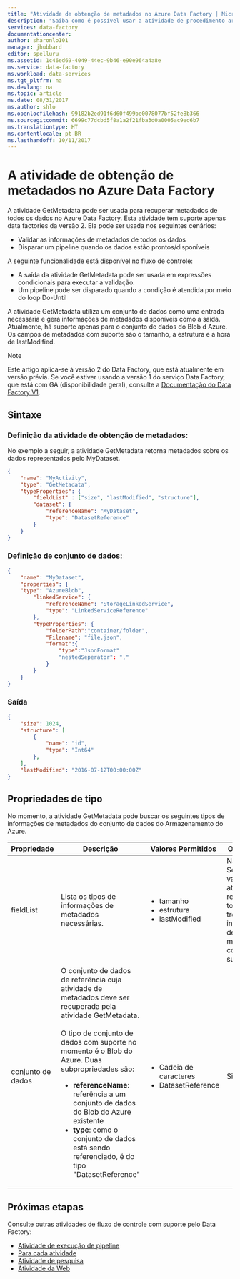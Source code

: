```yaml
---
title: "Atividade de obtenção de metadados no Azure Data Factory | Microsoft Docs"
description: "Saiba como é possível usar a atividade de procedimento armazenado do SQL Server para invocar um procedimento armazenado em um banco de dados SQL do Azure ou SQL Data Warehouse do Azure de um pipeline de Data Factory."
services: data-factory
documentationcenter: 
author: sharonlo101
manager: jhubbard
editor: spelluru
ms.assetid: 1c46ed69-4049-44ec-9b46-e90e964a4a8e
ms.service: data-factory
ms.workload: data-services
ms.tgt_pltfrm: na
ms.devlang: na
ms.topic: article
ms.date: 08/31/2017
ms.author: shlo
ms.openlocfilehash: 99182b2ed91f6d60f499be0078077bf52fe8b366
ms.sourcegitcommit: 6699c77dcbd5f8a1a2f21fba3d0a0005ac9ed6b7
ms.translationtype: HT
ms.contentlocale: pt-BR
ms.lasthandoff: 10/11/2017
---
```

# <a name="get-metadata-activity-in-azure-data-factory"></a>A atividade de obtenção de metadados no Azure Data Factory
A atividade GetMetadata pode ser usada para recuperar metadados de todos os dados no Azure Data Factory. Esta atividade tem suporte apenas data factories da versão 2. Ela pode ser usada nos seguintes cenários:

- Validar as informações de metadados de todos os dados
- Disparar um pipeline quando os dados estão prontos/disponíveis

A seguinte funcionalidade está disponível no fluxo de controle:
- A saída da atividade GetMetadata pode ser usada em expressões condicionais para executar a validação.
- Um pipeline pode ser disparado quando a condição é atendida por meio do loop Do-Until

A atividade GetMetadata utiliza um conjunto de dados como uma entrada necessária e gera informações de metadados disponíveis como a saída. Atualmente, há suporte apenas para o conjunto de dados do Blob d Azure. Os campos de metadados com suporte são o tamanho, a estrutura e a hora de lastModified.  

> [!NOTE]
> Este artigo aplica-se à versão 2 do Data Factory, que está atualmente em versão prévia. Se você estiver usando a versão 1 do serviço Data Factory, que está com GA (disponibilidade geral), consulte a [Documentação do Data Factory V1](v1/data-factory-introduction.md).


## <a name="syntax"></a>Sintaxe

### <a name="get-metadata-activity-definition"></a>Definição da atividade de obtenção de metadados:
No exemplo a seguir, a atividade GetMetadata retorna metadados sobre os dados representados pelo MyDataset. 

```json
{
    "name": "MyActivity",
    "type": "GetMetadata",
    "typeProperties": {
        "fieldList" : ["size", "lastModified", "structure"],
        "dataset": {
            "referenceName": "MyDataset",
            "type": "DatasetReference"
        }
    }
}
```
### <a name="dataset-definition"></a>Definição de conjunto de dados:

```json
{
    "name": "MyDataset",
    "properties": {
    "type": "AzureBlob",
        "linkedService": {
            "referenceName": "StorageLinkedService",
            "type": "LinkedServiceReference"
        },
        "typeProperties": {
            "folderPath":"container/folder",
            "Filename": "file.json",
            "format":{
                "type":"JsonFormat"
                "nestedSeperator": ","
            }
        }
    }
}
```

### <a name="output"></a>Saída
```json
{
    "size": 1024,
    "structure": [
        {
            "name": "id",
            "type": "Int64"
        }, 
    ],
    "lastModified": "2016-07-12T00:00:00Z"
}
```

## <a name="type-properties"></a>Propriedades de tipo
No momento, a atividade GetMetadata pode buscar os seguintes tipos de informações de metadados do conjunto de dados do Armazenamento do Azure.

Propriedade | Descrição | Valores Permitidos | Obrigatório
-------- | ----------- | -------------- | --------
fieldList | Lista os tipos de informações de metadados necessárias.  | <ul><li>tamanho</li><li>estrutura</li><li>lastModified</li></ul> |    Não<br/>Se estiver vazio, a atividade retornará todas as três informações de metadados com suporte. 
conjunto de dados | O conjunto de dados de referência cuja atividade de metadados deve ser recuperada pela atividade GetMetadata. <br/><br/>O tipo de conjunto de dados com suporte no momento é o Blob do Azure. Duas subpropriedades são: <ul><li><b>referenceName</b>: referência a um conjunto de dados do Blob do Azure existente</li><li><b>type</b>: como o conjunto de dados está sendo referenciado, é do tipo "DatasetReference"</li></ul> |    <ul><li>Cadeia de caracteres</li><li>DatasetReference</li></ul> | Sim

## <a name="next-steps"></a>Próximas etapas
Consulte outras atividades de fluxo de controle com suporte pelo Data Factory: 

- [Atividade de execução de pipeline](control-flow-execute-pipeline-activity.md)
- [Para cada atividade](control-flow-for-each-activity.md)
- [Atividade de pesquisa](control-flow-lookup-activity.md)
- [Atividade da Web](control-flow-web-activity.md)
